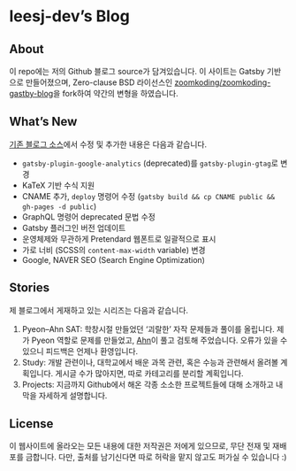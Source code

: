 # leesj-dev’s Blog
## About
이 repo에는 저의 Github 블로그 source가 담겨있습니다. 이 사이트는 Gatsby 기반으로 만들어졌으며, Zero-clause BSD 라이선스인 [zoomkoding/zoomkoding-gastby-blog](https://github.com/zoomkoding/zoomkoding-gatsby-blog)을 fork하여 약간의 변형을 하였습니다.

## What’s New
[기존 블로그 소스](https://github.com/zoomkoding/zoomkoding-gatsby-blog)에서 수정 및 추가한 내용은 다음과 같습니다.
- `gatsby-plugin-google-analytics` (deprecated)를 `gatsby-plugin-gtag`로 변경
- KaTeX 기반 수식 지원
- CNAME 추가, `deploy` 명령어 수정 (`gatsby build && cp CNAME public && gh-pages -d public`)
- GraphQL 명령어 deprecated 문법 수정
- Gatsby 플러그인 버전 업데이트
- 운영체제와 무관하게 Pretendard 웹폰트로 일괄적으로 표시
- 가로 너비 (SCSS의 `content-max-width` variable) 변경
- Google, NAVER SEO (Search Engine Optimization)

## Stories
제 블로그에서 게재하고 있는 시리즈는 다음과 같습니다.
1. Pyeon–Ahn SAT: 학창시절 만들었던 ‘괴랄한’ 자작 문제들과 풀이를 올립니다. 제가 Pyeon 역할로 문제를 만들었고, [Ahn](https://github.com/charles903)이 풀고 검토해 주었습니다. 오류가 있을 수 있으니 피드백은 언제나 환영입니다.
2. Study: 개발 관련이나, 대학교에서 배운 과목 관련, 혹은 수능과 관련해서 올려볼 계획입니다. 게시글 수가 많아지면, 따로 카테고리를 분리할 계획입니다.
3. Projects: 지금까지 Github에서 해온 각종 소소한 프로젝트들에 대해 소개하고 내막을 자세하게 설명합니다.

## License
이 웹사이트에 올라오는 모든 내용에 대한 저작권은 저에게 있으므로, 무단 전재 및 재배포를 금합니다. 다만, 출처를 남기신다면 따로 허락을 맡지 않고도 퍼가실 수 있습니다 :)
